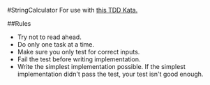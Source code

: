 #StringCalculator
For use with [this TDD Kata.](https://osherove.com/tdd-kata-1)

##Rules
- Try not to read ahead.
- Do only one task at a time.
- Make sure you only test for correct inputs.
- Fail the test before writing implementation.
- Write the simplest implementation possible. If the simplest implementation didn't pass the test, your test isn't good enough.